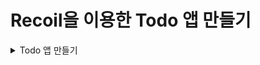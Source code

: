 # Recoil을 이용한 Todo 앱 만들기

<details>
<summary>Todo 앱 만들기</summary>

### TodoItemCreator()

- 새로운 todo 아이템을 생성하기 위해 우리는 todoListState 내용을 업데이트하는 setter 함수에 접근해야 한다.
- 우리는 TodoItemCreator 컴포넌트의 setter 함수를 얻기 위해 useSetRecoilState() 훅을 사용할 수 있다.
  - useRecoilState() : useState()와 유사하며 [state, setState] 튜플을 반환한다. 인자에 Atoms 혹은 Selector를 넣어준다.
  - useRecoilValue() : 전역 상태의 state 상태 값만을 참조하기 위해 사용된다. 선언된 변수에 할당하여 사용하면 된다.
  - useSetRecoilState() : 전역 상태의 setter 함수만을 활용하기 위해 사용된다. 선언된 함수 변수에 할당하여 사용하면 된다.
  - useResetRecoilState() : 전역 상태를 default(초기값)으로 Reset 하기 위해 사용된다. 선언된 함수 변수에 할당하여 사용하면 된다.
  </details>

